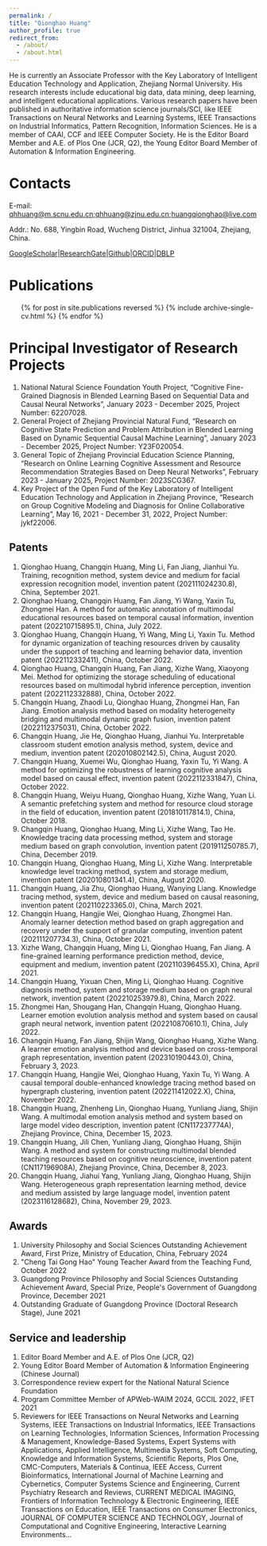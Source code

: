 ```yaml
---
permalink: /
title: "Qionghao Huang"
author_profile: true
redirect_from: 
  - /about/
  - /about.html
---
```


He is currently an Associate Professor with the Key Laboratory of Intelligent Education Technology and Application, Zhejiang Normal University.
His research interests include educational big data, data mining, deep learning, and intelligent educational applications. Various research papers have been published in authoritative information science journals/SCI, like IEEE Transactions on Neural Networks and Learning Systems, IEEE Transactions on Industrial Informatics, Pattern Recognition, Information Sciences.
He is a member of CAAI, CCF and IEEE Computer Society. He is the Editor Board Member and A.E. of Plos One (JCR, Q2), the Young Editor Board Member of Automation & Information Engineering.


Contacts
======
E-mail: qhhuang@m.scnu.edu.cn;qhhuang@zjnu.edu.cn;huangqionghao@live.com

Addr.: No. 688, Yingbin Road, Wucheng District, Jinhua 321004, Zhejiang, China.

[GoogleScholar](https://scholar.google.com/citations?user=bdssb20AAAAJ)|[ResearchGate](https://www.researchgate.net/profile/Qionghao-Huang/)|[Github](https://github.com/qhhuang-ai)|[ORCID](https://orcid.org/0000-0002-5041-6093)|[DBLP](https://dblp.uni-trier.de/pid/234/8155.html)


Publications
======
  <ul>{% for post in site.publications reversed %}
    {% include archive-single-cv.html %}
  {% endfor %}</ul>

Principal Investigator of Research Projects
======

1. National Natural Science Foundation Youth Project, “Cognitive Fine-Grained Diagnosis in Blended Learning Based on Sequential Data and Causal Neural Networks”, January 2023 - December 2025, Project Number: 62207028.
1. General Project of Zhejiang Provincial Natural Fund, “Research on Cognitive State Prediction and Problem Attribution in Blended Learning Based on Dynamic Sequential Causal Machine Learning”, January 2023 - December 2025, Project Number: Y23F020054.
1. General Topic of Zhejiang Provincial Education Science Planning, “Research on Online Learning Cognitive Assessment and Resource Recommendation Strategies Based on Deep Neural Networks”, February 2023 - January 2025, Project Number: 2023SCG367.
1. Key Project of the Open Fund of the Key Laboratory of Intelligent Education Technology and Application in Zhejiang Province, “Research on Group Cognitive Modeling and Diagnosis for Online Collaborative Learning”, May 16, 2021 - December 31, 2022, Project Number: jykf22006.

Patents
------
1. Qionghao Huang, Changqin Huang, Ming Li, Fan Jiang, Jianhui Yu. Training, recognition method, system device and medium for facial expression recognition model, invention patent (202111024230.8), China, September 2021.
1. Qionghao Huang, Changqin Huang, Fan Jiang, Yi Wang, Yaxin Tu, Zhongmei Han. A method for automatic annotation of multimodal educational resources based on temporal causal information, invention patent (202210715895.1), China, July 2022.
1. Qionghao Huang, Changqin Huang, Yi Wang, Ming Li, Yaxin Tu. Method for dynamic organization of teaching resources driven by causality under the support of teaching and learning behavior data, invention patent (2022112332411), China, October 2022.
1. Qionghao Huang, Changqin Huang, Fan Jiang, Xizhe Wang, Xiaoyong Mei. Method for optimizing the storage scheduling of educational resources based on multimodal hybrid inference perception, invention patent (2022112332888), China, October 2022.
1. Changqin Huang, Zhaodi Lu, Qionghao Huang, Zhongmei Han, Fan Jiang. Emotion analysis method based on modality heterogeneity bridging and multimodal dynamic graph fusion, invention patent (2022112375031), China, October 2022.
1. Changqin Huang, Jie He, Qionghao Huang, Jianhui Yu. Interpretable classroom student emotion analysis method, system, device and medium, invention patent (202010802142.5), China, August 2020.
1. Changqin Huang, Xuemei Wu, Qionghao Huang, Yaxin Tu, Yi Wang. A method for optimizing the robustness of learning cognitive analysis model based on causal effect, invention patent (2022112331847), China, October 2022.
1. Changqin Huang, Weiyu Huang, Qionghao Huang, Xizhe Wang, Yuan Li. A semantic prefetching system and method for resource cloud storage in the field of education, invention patent (201810117814.1), China, October 2018.
1. Changqin Huang, Qionghao Huang, Ming Li, Xizhe Wang, Tao He. Knowledge tracing data processing method, system and storage medium based on graph convolution, invention patent (201911250785.7), China, December 2019.
1. Changqin Huang, Qionghao Huang, Ming Li, Xizhe Wang. Interpretable knowledge level tracking method, system and storage medium, invention patent (202010801341.4), China, August 2020.
1. Changqin Huang, Jia Zhu, Qionghao Huang, Wanying Liang. Knowledge tracing method, system, device and medium based on causal reasoning, invention patent (202110223365.0), China, March 2021.
1. Changqin Huang, Hangjie Wei, Qionghao Huang, Zhongmei Han. Anomaly learner detection method based on graph aggregation and recovery under the support of granular computing, invention patent (202111207734.3), China, October 2021.
1. Xizhe Wang, Changqin Huang, Ming Li, Qionghao Huang, Fan Jiang. A fine-grained learning performance prediction method, device, equipment and medium, invention patent (202110396455.X), China, April 2021.
1. Changqin Huang, Yixuan Chen, Ming Li, Qionghao Huang. Cognitive diagnosis method, system and storage medium based on graph neural network, invention patent (202210253979.8), China, March 2022.
1. Zhongmei Han, Shougang Han, Changqin Huang, Qionghao Huang. Learner emotion evolution analysis method and system based on causal graph neural network, invention patent (202210870610.1), China, July 2022.
1. Changqin Huang, Fan Jiang, Shijin Wang, Qionghao Huang, Xizhe Wang. A learner emotion analysis method and device based on cross-temporal graph representation, invention patent (202310190443.0), China, February 3, 2023.
1. Changqin Huang, Hangjie Wei, Qionghao Huang, Yaxin Tu, Yi Wang. A causal temporal double-enhanced knowledge tracing method based on hypergraph clustering, invention patent (202211412022.X), China, November 2022.
1. Changqin Huang, Zhenheng Lin, Qionghao Huang, Yunliang Jiang, Shijin Wang. A multimodal emotion analysis method and system based on large model video description, invention patent (CN117237774A), Zhejiang Province, China, December 15, 2023.
1. Changqin Huang, Jili Chen, Yunliang Jiang, Qionghao Huang, Shijin Wang. A method and system for constructing multimodal blended teaching resources based on cognitive neuroscience, invention patent (CN117196908A), Zhejiang Province, China, December 8, 2023.
1. Changqin Huang, Jiahui Yang, Yunliang Jiang, Qionghao Huang, Shijin Wang. Heterogeneous graph representation learning method, device and medium assisted by large language model, invention patent (2023116128682), China, November 29, 2023.

Awards
------
1. University Philosophy and Social Sciences Outstanding Achievement Award, First Prize, Ministry of Education, China, February 2024
1. "Cheng Tai Gong Hao" Young Teacher Award from the Teaching Fund, October 2022
1. Guangdong Province Philosophy and Social Sciences Outstanding Achievement Award, Special Prize, People's Government of Guangdong Province, December 2021
1. Outstanding Graduate of Guangdong Province  (Doctoral Research Stage), June 2021


Service and leadership
------
1. Editor Board Member and A.E. of Plos One (JCR, Q2)
1. Young Editor Board Member of Automation & Information Engineering (Chinese Journal)
1. Correspondence review expert for the National Natural Science Foundation
1. Program Committee Member of APWeb-WAIM 2024, GCCIL 2022, IFET 2021
1. Reviewers for IEEE Transactions on Neural Networks and Learning Systems, IEEE Transactions on Industrial Informatics, IEEE Transactions on Learning Technologies, Information Sciences, Information Processing & Management, Knowledge-Based Systems, Expert Systems with Applications, Applied Intelligence, Multimedia Systems, Soft Computing, Knowledge and Information Systems, Scientific Reports, Plos One, CMC-Computers, Materials & Continua,  IEEE Access, Current Bioinformatics, International Journal of Machine Learning and Cybernetics, Computer Systems Science and Engineering, Current Psychiatry Research and Reviews, CURRENT MEDICAL IMAGING,  Frontiers of Information Technology & Electronic Engineering, IEEE Transactions on Education, IEEE Transactions on Consumer Electronics, JOURNAL OF COMPUTER SCIENCE AND TECHNOLOGY, Journal of Computational and Cognitive Engineering, Interactive Learning Environments...
